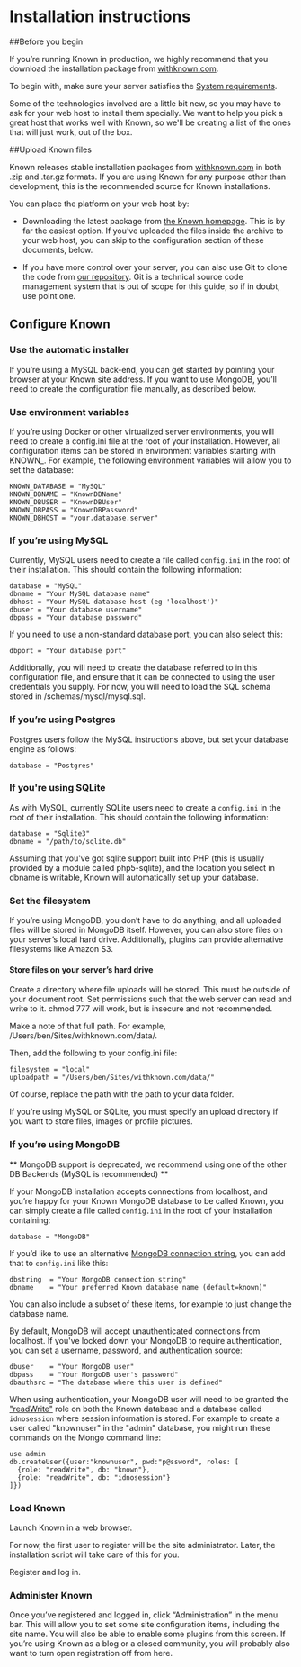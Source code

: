 # Installation instructions

##Before you begin

If you’re running Known in production, we highly recommend that you download the installation package from [withknown.com](https://withknown.com).

To begin with, make sure your server satisfies the [System requirements](requirements.md).

Some of the technologies involved are a little bit new, so you may have to ask for your web host to install them specially. We want to help you pick a great host that works well with Known, so we'll be creating a list of the ones that will just work, out of the box.

##Upload Known files

Known releases stable installation packages from [withknown.com](https://withknown.com) in both .zip and .tar.gz formats. If you are using Known for any purpose other than development, this is the recommended source for Known installations.

You can place the platform on your web host by:

+ Downloading the latest package from [the Known homepage](https://withknown.com/). This is by far the easiest option. If you’ve uploaded the files inside the archive to your web host, you can skip to the configuration section of these documents, below.
* If you have more control over your server, you can also use Git to clone the code from [our repository](https://github.com/idno/known). Git is a technical source code management system that is out of scope for this guide, so if in doubt, use point one.

## Configure Known

### Use the automatic installer

If you’re using a MySQL back-end, you can get started by pointing your browser at your Known site address. If you want to use MongoDB, you’ll need to create the configuration file manually, as described below.

### Use environment variables

If you’re using Docker or other virtualized server environments, you will need to create a config.ini file at the root of your installation. However, all configuration items can be stored in environment variables starting with KNOWN_. For example, the following environment variables will allow you to set the database:

    KNOWN_DATABASE = "MySQL"
    KNOWN_DBNAME = "KnownDBName"
    KNOWN_DBUSER = "KnownDBUser"
    KNOWN_DBPASS = "KnownDBPassword"
    KNOWN_DBHOST = "your.database.server"

### If you’re using MySQL

Currently, MySQL users need to create a file called ```config.ini``` in the root of their installation. This should contain the following information:

    database = "MySQL"
    dbname = "Your MySQL database name"
    dbhost = "Your MySQL database host (eg 'localhost')"
    dbuser = "Your database username"
    dbpass = "Your database password"

If you need to use a non-standard database port, you can also select this:

    dbport = "Your database port"

Additionally, you will need to create the database referred to in this configuration file, and ensure that it can be connected to using the user credentials you supply. For now, you will need to load the SQL schema stored in /schemas/mysql/mysql.sql.

### If you’re using Postgres

Postgres users follow the MySQL instructions above, but set your database engine as follows:

    database = "Postgres"

### If you're using SQLite

As with MySQL, currently SQLite users need to create a ```config.ini``` in the root of their installation. This should contain the following information:

    database = "Sqlite3"
    dbname = "/path/to/sqlite.db"

Assuming that you've got sqlite support built into PHP (this is usually provided by a module called php5-sqlite), and the location you select in dbname is writable, Known will automatically set up your database.

### Set the filesystem

If you’re using MongoDB, you don’t have to do anything, and all uploaded files will be stored in MongoDB itself. However, you can also store files on your server’s local hard drive. Additionally, plugins can provide alternative filesystems like Amazon S3.

#### Store files on your server’s hard drive

Create a directory where file uploads will be stored. This must be outside of your document root. Set permissions such that the web server can read and write to it. chmod 777 will work, but is insecure and not recommended.

Make a note of that full path. For example, /Users/ben/Sites/withknown.com/data/.

Then, add the following to your config.ini file:

    filesystem = "local"
    uploadpath = "/Users/ben/Sites/withknown.com/data/"

Of course, replace the path with the path to your data folder.

If you're using MySQL or SQLite, you must specify an upload directory if you want to store files, images or profile pictures.

### If you’re using MongoDB

** MongoDB support is deprecated, we recommend using one of the other DB Backends (MySQL is recommended) **

If your MongoDB installation accepts connections from localhost, and you’re happy for your Known MongoDB database to be called Known, you can simply create a file called ```config.ini``` in the root of your installation containing:

    database = "MongoDB"

If you’d like to use an alternative [MongoDB connection string](http://docs.mongodb.org/manual/reference/connection-string/), you can add that to ```config.ini``` like this:

    dbstring  = "Your MongoDB connection string"
    dbname    = "Your preferred Known database name (default=known)"

You can also include a subset of these items, for example to just change the database name.

By default, MongoDB will accept unauthenticated connections from localhost. If you've locked down your MongoDB to require authentication, you can set a username, password, and [authentication source](https://docs.mongodb.org/manual/core/security-users/#user-authentication-database):

    dbuser    = "Your MongoDB user"
    dbpass    = "Your MongoDB user's password"
    dbauthsrc = "The database where this user is defined"

When using authentication, your MongoDB user will need to be granted the ["readWrite"](https://docs.mongodb.org/manual/reference/built-in-roles/#readWrite) role on both the Known database and a database called `idnosession` where session information is stored. For example to create a user called "knownuser" in the "admin" database, you might run these commands on the Mongo command line:

    use admin
    db.createUser({user:"knownuser", pwd:"p@ssword", roles: [
      {role: "readWrite", db: "known"},
      {role: "readWrite", db: "idnosession"}
    ]})

### Load Known

Launch Known in a web browser.

For now, the first user to register will be the site administrator. Later, the installation script will take care of this for you.

Register and log in.

### Administer Known

Once you’ve registered and logged in, click “Administration” in the menu bar. This will allow you to set some site configuration items, including the site name. You will also be able to enable some plugins from this screen. If you’re using Known as a blog or a closed community, you will probably also want to turn open registration off from here.

